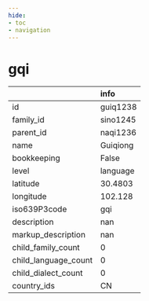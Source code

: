 ```yaml
---
hide:
- toc
- navigation
---
```

# gqi
|                      | info     |
|:---------------------|:---------|
| id                   | guiq1238 |
| family_id            | sino1245 |
| parent_id            | naqi1236 |
| name                 | Guiqiong |
| bookkeeping          | False    |
| level                | language |
| latitude             | 30.4803  |
| longitude            | 102.128  |
| iso639P3code         | gqi      |
| description          | nan      |
| markup_description   | nan      |
| child_family_count   | 0        |
| child_language_count | 0        |
| child_dialect_count  | 0        |
| country_ids          | CN       |